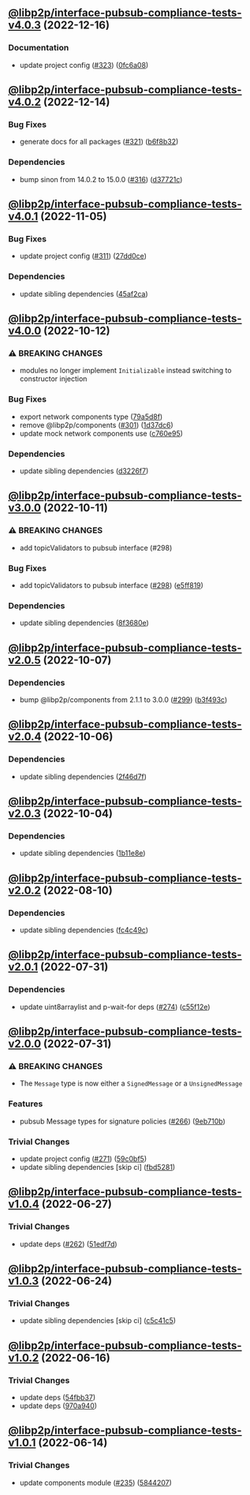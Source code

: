 ## [@libp2p/interface-pubsub-compliance-tests-v4.0.3](https://github.com/libp2p/js-libp2p-interfaces/compare/@libp2p/interface-pubsub-compliance-tests-v4.0.2...@libp2p/interface-pubsub-compliance-tests-v4.0.3) (2022-12-16)


### Documentation

* update project config ([#323](https://github.com/libp2p/js-libp2p-interfaces/issues/323)) ([0fc6a08](https://github.com/libp2p/js-libp2p-interfaces/commit/0fc6a08e9cdcefe361fe325281a3a2a03759ff59))

## [@libp2p/interface-pubsub-compliance-tests-v4.0.2](https://github.com/libp2p/js-libp2p-interfaces/compare/@libp2p/interface-pubsub-compliance-tests-v4.0.1...@libp2p/interface-pubsub-compliance-tests-v4.0.2) (2022-12-14)


### Bug Fixes

* generate docs for all packages ([#321](https://github.com/libp2p/js-libp2p-interfaces/issues/321)) ([b6f8b32](https://github.com/libp2p/js-libp2p-interfaces/commit/b6f8b32a920c15a28fe021e6050e31aaae89d518))


### Dependencies

* bump sinon from 14.0.2 to 15.0.0 ([#316](https://github.com/libp2p/js-libp2p-interfaces/issues/316)) ([d37721c](https://github.com/libp2p/js-libp2p-interfaces/commit/d37721c9143cd3eeafb5f8249b07d9f2fbce0f54))

## [@libp2p/interface-pubsub-compliance-tests-v4.0.1](https://github.com/libp2p/js-libp2p-interfaces/compare/@libp2p/interface-pubsub-compliance-tests-v4.0.0...@libp2p/interface-pubsub-compliance-tests-v4.0.1) (2022-11-05)


### Bug Fixes

* update project config ([#311](https://github.com/libp2p/js-libp2p-interfaces/issues/311)) ([27dd0ce](https://github.com/libp2p/js-libp2p-interfaces/commit/27dd0ce3c249892ac69cbb24ddaf0b9f32385e37))


### Dependencies

* update sibling dependencies ([45af2ca](https://github.com/libp2p/js-libp2p-interfaces/commit/45af2cadd55ad58d0c5ee2d11a0b8a39f6300454))

## [@libp2p/interface-pubsub-compliance-tests-v4.0.0](https://github.com/libp2p/js-libp2p-interfaces/compare/@libp2p/interface-pubsub-compliance-tests-v3.0.0...@libp2p/interface-pubsub-compliance-tests-v4.0.0) (2022-10-12)


### ⚠ BREAKING CHANGES

* modules no longer implement `Initializable` instead switching to constructor injection

### Bug Fixes

* export network components type ([79a5d8f](https://github.com/libp2p/js-libp2p-interfaces/commit/79a5d8fc57ae47274ff9ad9c3969c5898f07eb1d))
* remove @libp2p/components ([#301](https://github.com/libp2p/js-libp2p-interfaces/issues/301)) ([1d37dc6](https://github.com/libp2p/js-libp2p-interfaces/commit/1d37dc6d3197838a71895d5769ad8bba6eb38fd3))
* update mock network components use ([c760e95](https://github.com/libp2p/js-libp2p-interfaces/commit/c760e95f07b6199f08adb20c1e3a4265649fdda0))


### Dependencies

* update sibling dependencies ([d3226f7](https://github.com/libp2p/js-libp2p-interfaces/commit/d3226f7383de85cae2b4771c22eea22c4bb5bbeb))

## [@libp2p/interface-pubsub-compliance-tests-v3.0.0](https://github.com/libp2p/js-libp2p-interfaces/compare/@libp2p/interface-pubsub-compliance-tests-v2.0.5...@libp2p/interface-pubsub-compliance-tests-v3.0.0) (2022-10-11)


### ⚠ BREAKING CHANGES

* add topicValidators to pubsub interface (#298)

### Bug Fixes

* add topicValidators to pubsub interface ([#298](https://github.com/libp2p/js-libp2p-interfaces/issues/298)) ([e5ff819](https://github.com/libp2p/js-libp2p-interfaces/commit/e5ff819c6dd235b2ea9ea5133457b384c4411cf3))


### Dependencies

* update sibling dependencies ([8f3680e](https://github.com/libp2p/js-libp2p-interfaces/commit/8f3680e2d87e424936dfe7128b859795f0327d9a))

## [@libp2p/interface-pubsub-compliance-tests-v2.0.5](https://github.com/libp2p/js-libp2p-interfaces/compare/@libp2p/interface-pubsub-compliance-tests-v2.0.4...@libp2p/interface-pubsub-compliance-tests-v2.0.5) (2022-10-07)


### Dependencies

* bump @libp2p/components from 2.1.1 to 3.0.0 ([#299](https://github.com/libp2p/js-libp2p-interfaces/issues/299)) ([b3f493c](https://github.com/libp2p/js-libp2p-interfaces/commit/b3f493c5e260f697f66de54b56379d036ca3db59))

## [@libp2p/interface-pubsub-compliance-tests-v2.0.4](https://github.com/libp2p/js-libp2p-interfaces/compare/@libp2p/interface-pubsub-compliance-tests-v2.0.3...@libp2p/interface-pubsub-compliance-tests-v2.0.4) (2022-10-06)


### Dependencies

* update sibling dependencies ([2f46d7f](https://github.com/libp2p/js-libp2p-interfaces/commit/2f46d7ff4189c29a63bac93b0b5b73de0a75922f))

## [@libp2p/interface-pubsub-compliance-tests-v2.0.3](https://github.com/libp2p/js-libp2p-interfaces/compare/@libp2p/interface-pubsub-compliance-tests-v2.0.2...@libp2p/interface-pubsub-compliance-tests-v2.0.3) (2022-10-04)


### Dependencies

* update sibling dependencies ([1b11e8e](https://github.com/libp2p/js-libp2p-interfaces/commit/1b11e8e9cc2ea1d4d26233f9c11a57e185ea23ed))

## [@libp2p/interface-pubsub-compliance-tests-v2.0.2](https://github.com/libp2p/js-libp2p-interfaces/compare/@libp2p/interface-pubsub-compliance-tests-v2.0.1...@libp2p/interface-pubsub-compliance-tests-v2.0.2) (2022-08-10)


### Dependencies

* update sibling dependencies ([fc4c49c](https://github.com/libp2p/js-libp2p-interfaces/commit/fc4c49c22334b9f2059b08e13ba94f3e8938482e))

## [@libp2p/interface-pubsub-compliance-tests-v2.0.1](https://github.com/libp2p/js-libp2p-interfaces/compare/@libp2p/interface-pubsub-compliance-tests-v2.0.0...@libp2p/interface-pubsub-compliance-tests-v2.0.1) (2022-07-31)


### Dependencies

* update uint8arraylist and p-wait-for deps ([#274](https://github.com/libp2p/js-libp2p-interfaces/issues/274)) ([c55f12e](https://github.com/libp2p/js-libp2p-interfaces/commit/c55f12e47be0a10e41709b0d6a60dd8bc1209ee5))

## [@libp2p/interface-pubsub-compliance-tests-v2.0.0](https://github.com/libp2p/js-libp2p-interfaces/compare/@libp2p/interface-pubsub-compliance-tests-v1.0.4...@libp2p/interface-pubsub-compliance-tests-v2.0.0) (2022-07-31)


### ⚠ BREAKING CHANGES

* The `Message` type is now either a `SignedMessage`
or a `UnsignedMessage`

### Features

* pubsub Message types for signature policies ([#266](https://github.com/libp2p/js-libp2p-interfaces/issues/266)) ([9eb710b](https://github.com/libp2p/js-libp2p-interfaces/commit/9eb710bcbdb0aef95c7a8613e00065a3b7c7f887))


### Trivial Changes

* update project config ([#271](https://github.com/libp2p/js-libp2p-interfaces/issues/271)) ([59c0bf5](https://github.com/libp2p/js-libp2p-interfaces/commit/59c0bf5e0b05496fca2e4902632b61bb41fad9e9))
* update sibling dependencies [skip ci] ([fbd5281](https://github.com/libp2p/js-libp2p-interfaces/commit/fbd52811b1d074df0755a3ee10c33a99ccc86842))

## [@libp2p/interface-pubsub-compliance-tests-v1.0.4](https://github.com/libp2p/js-libp2p-interfaces/compare/@libp2p/interface-pubsub-compliance-tests-v1.0.3...@libp2p/interface-pubsub-compliance-tests-v1.0.4) (2022-06-27)


### Trivial Changes

* update deps ([#262](https://github.com/libp2p/js-libp2p-interfaces/issues/262)) ([51edf7d](https://github.com/libp2p/js-libp2p-interfaces/commit/51edf7d9b3765a6f75c915b1483ea345d0133a41))

## [@libp2p/interface-pubsub-compliance-tests-v1.0.3](https://github.com/libp2p/js-libp2p-interfaces/compare/@libp2p/interface-pubsub-compliance-tests-v1.0.2...@libp2p/interface-pubsub-compliance-tests-v1.0.3) (2022-06-24)


### Trivial Changes

* update sibling dependencies [skip ci] ([c5c41c5](https://github.com/libp2p/js-libp2p-interfaces/commit/c5c41c521cf970addc1840d8519cdaa542a0db16))

## [@libp2p/interface-pubsub-compliance-tests-v1.0.2](https://github.com/libp2p/js-libp2p-interfaces/compare/@libp2p/interface-pubsub-compliance-tests-v1.0.1...@libp2p/interface-pubsub-compliance-tests-v1.0.2) (2022-06-16)


### Trivial Changes

* update deps ([54fbb37](https://github.com/libp2p/js-libp2p-interfaces/commit/54fbb37c8644a3fd6833c12550a57bf1a9292902))
* update deps ([970a940](https://github.com/libp2p/js-libp2p-interfaces/commit/970a940a2f65b946936a53febdc52527baefbd34))

## [@libp2p/interface-pubsub-compliance-tests-v1.0.1](https://github.com/libp2p/js-libp2p-interfaces/compare/@libp2p/interface-pubsub-compliance-tests-v1.0.0...@libp2p/interface-pubsub-compliance-tests-v1.0.1) (2022-06-14)


### Trivial Changes

* update components module ([#235](https://github.com/libp2p/js-libp2p-interfaces/issues/235)) ([5844207](https://github.com/libp2p/js-libp2p-interfaces/commit/58442070af59aa852c83ec3aecdbd1d2c646b018))
